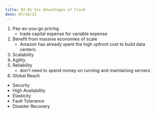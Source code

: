 ```yaml
---
title: 02-01 Six Advantages of Cloud
date: 07/10/23
---
```


1. Pay-as-you-go pricing
   * trade capital expense for variable expense
1. Benefit from massive economies of scale
   * Amazon has already spent the high upfront cost to build data centers. 
1. Scalability
1. Agility
1. Reliability
   * don't need to spend money on running and maintaining servers
1. Global Reach

* Security
* High Availability
* Elasticity 
* Fault Tolerance
* Disaster Recovery
